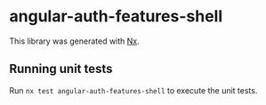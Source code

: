 # angular-auth-features-shell

This library was generated with [Nx](https://nx.dev).

## Running unit tests

Run `nx test angular-auth-features-shell` to execute the unit tests.
